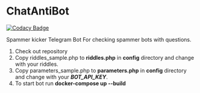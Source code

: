 # ChatAntiBot

[![Codacy Badge](https://api.codacy.com/project/badge/Grade/91d7800b7d8a429bb46c2b0c17ec5075)](https://app.codacy.com/gh/VasilyevR/ChatAntiBot?utm_source=github.com&utm_medium=referral&utm_content=VasilyevR/ChatAntiBot&utm_campaign=Badge_Grade)

Spammer kicker Telegram Bot
For checking spammer bots with questions.

1) Check out repository
2) Copy riddles_sample.php to **riddles.php** in **config** directory and change with your riddles.
3) Copy parameters_sample.php to **parameters.php** in **config** directory and change with your ***BOT_API_KEY***.
4) To start bot run **docker-compose up --build**
